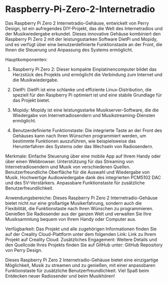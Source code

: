 # Raspberry-Pi-Zero-2-Internetradio

Das Raspberry Pi Zero 2 Internetradio-Gehäuse, entwickelt von Perry Design, ist ein aufregendes DIY-Projekt, das die Welt des Internetradios und der Musikwiedergabe erkundet.
Dieses innovative Gehäuse kombiniert den Raspberry Pi Zero 2 mit der leistungsstarken Software DietPi und Mopidy,
und es verfügt über eine benutzerdefinierte Funktionstaste an der Front, die Ihnen die Steuerung und Anpassung des Systems ermöglicht.

Hauptkomponenten:
1. Raspberry Pi Zero 2: Dieser kompakte Einplatinencomputer bildet das Herzstück des Projekts und ermöglicht die Verbindung zum Internet und die Musikwiedergabe.

2. DietPi: DietPi ist eine schlanke und effiziente Linux-Distribution, die speziell für den Raspberry Pi optimiert ist und eine stabile Grundlage für das Projekt bietet.

3. Mopidy: Mopidy ist eine leistungsstarke Musikserver-Software, die die Wiedergabe von Internetradiosendern und Musikstreaming-Diensten ermöglicht.

4. Benutzerdefinierte Funktionstaste: Die integrierte Taste an der Front des Gehäuses kann nach Ihren Wünschen programmiert werden, um bestimmte Funktionen auszuführen, wie beispielsweise das Herunterfahren des Systems oder das Wechseln von Radiosendern.

Merkmale:
Einfache Steuerung über eine mobile App auf Ihrem Handy oder über einen Webbrowser.
Unterstützung für das Streaming von Internetradiosendern und Musik von verschiedenen Quellen.
Benutzerfreundliche Oberfläche für die Auswahl und Wiedergabe von Musik.
Hochwertige Audiowiedergabe dank des integrierten PCM5102 DAC und des 5V-Verstärkers.
Anpassbare Funktionstaste für zusätzliche Benutzerfreundlichkeit.

Anwendungsbereiche:
Dieses Raspberry Pi Zero 2 Internetradio-Gehäuse bietet nicht nur eine großartige Musikerfahrung, sondern auch die Flexibilität, die Funktionstaste nach Ihren Wünschen zu programmieren.
Genießen Sie Radiosender aus der ganzen Welt und verwalten Sie Ihre Musiksammlung bequem von Ihrem Handy oder Computer aus.

Verfügbarkeit:
Das Projekt und alle zugehörigen Informationen finden Sie auf der Creality Cloud-Plattform unter dem folgenden Link: Link zu Ihrem Projekt auf Creality Cloud.
Zusätzliches Engagement: Weitere Details und den Quellcode Ihres Projekts finden Sie auf GitHub unter: GitHub Repository von Perry Design.


Dieses Raspberry Pi Zero 2 Internetradio-Gehäuse bietet eine einzigartige Möglichkeit, Musik zu streamen und zu genießen, mit einer anpassbaren Funktionstaste für zusätzliche Benutzerfreundlichkeit. Viel Spaß beim Entdecken neuer Radiosender und beim Musikhören!
